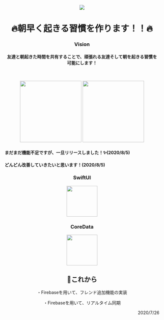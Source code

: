 <p align="center">
  <img src="https://user-images.githubusercontent.com/52638834/88467675-722bf380-cf14-11ea-8ef4-52bc11fc5e7c.jpeg"/>
</p>


<h1 align="center">🔥朝早く起きる習慣を作ります！！🔥</h1>

<h3 align="center">Vision</h3>
<h4 align="center">友達と朝起きた時間を共有することで、頑張れる友達そして朝を起きる習慣を　可能にします！</h4></br>


<p align="center">
  <img src="https://user-images.githubusercontent.com/52638834/93875586-3349cc80-fd10-11ea-99ed-51705dff48c5.PNG" width="200px;" />
  <img src="https://user-images.githubusercontent.com/52638834/93875622-48266000-fd10-11ea-85ea-a20fd0b4104b.PNG" width="200px;" />
</p>


#### まだまだ機能不足ですが、一旦リリースしました！✨(2020/8/5)
#### どんどん改善していきたいと思います！(2020/8/5)



<h3 align="center">SwiftUI</h3>
<p align="center">
 <a href="https://developer.apple.com/documentation/swiftui">
  <img src="https://user-images.githubusercontent.com/52638834/88453112-402c7a00-ce9f-11ea-86a4-185f9727d278.png" width="100px;"/>
 </a>
</p>
 
 
<h3 align="center">CoreData</h3>
<p align="center">
  <a href="https://developer.apple.com/documentation/coredata">
    <img src="https://user-images.githubusercontent.com/52638834/88453296-9ea62800-cea0-11ea-9cfd-2cd22e2e4d3a.png" width="100px;"/>
  </a>
</p>



<h2 align="center">👀これから</h2>
<p align="center">・Firebaseを用いて、フレンド追加機能の実装</p>
<p align="center">・Firebaseを用いて、リアルタイム同期</p>


<p align="right">2020/7/26</p>

